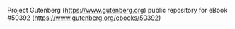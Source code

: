 Project Gutenberg (https://www.gutenberg.org) public repository for
eBook #50392 (https://www.gutenberg.org/ebooks/50392)
